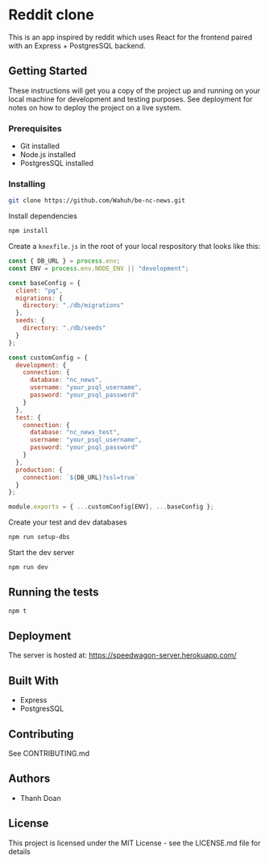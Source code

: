 # Reddit clone

This is an app inspired by reddit which uses React for the frontend paired with an Express + PostgresSQL backend.

## Getting Started

These instructions will get you a copy of the project up and running on your local machine for development and testing purposes. See deployment for notes on how to deploy the project on a live system.

### Prerequisites

- Git installed
- Node.js installed
- PostgresSQL installed

### Installing

```sh
git clone https://github.com/Wahuh/be-nc-news.git
```

Install dependencies

```sh
npm install
```

Create a `knexfile.js` in the root of your local respository that looks like this:

```js
const { DB_URL } = process.env;
const ENV = process.env.NODE_ENV || "development";

const baseConfig = {
  client: "pg",
  migrations: {
    directory: "./db/migrations"
  },
  seeds: {
    directory: "./db/seeds"
  }
};

const customConfig = {
  development: {
    connection: {
      database: "nc_news",
      username: "your_psql_username",
      password: "your_psql_password"
    }
  },
  test: {
    connection: {
      database: "nc_news_test",
      username: "your_psql_username",
      password: "your_psql_password"
    }
  },
  production: {
    connection: `${DB_URL}?ssl=true`
  }
};

module.exports = { ...customConfig[ENV], ...baseConfig };
```

Create your test and dev databases

```sh
npm run setup-dbs
```

Start the dev server

```sh
npm run dev
```

## Running the tests

```sh
npm t
```

## Deployment

The server is hosted at: https://speedwagon-server.herokuapp.com/

## Built With

- Express
- PostgresSQL

## Contributing

See CONTRIBUTING.md

## Authors

- Thanh Doan

## License

This project is licensed under the MIT License - see the LICENSE.md file for details
